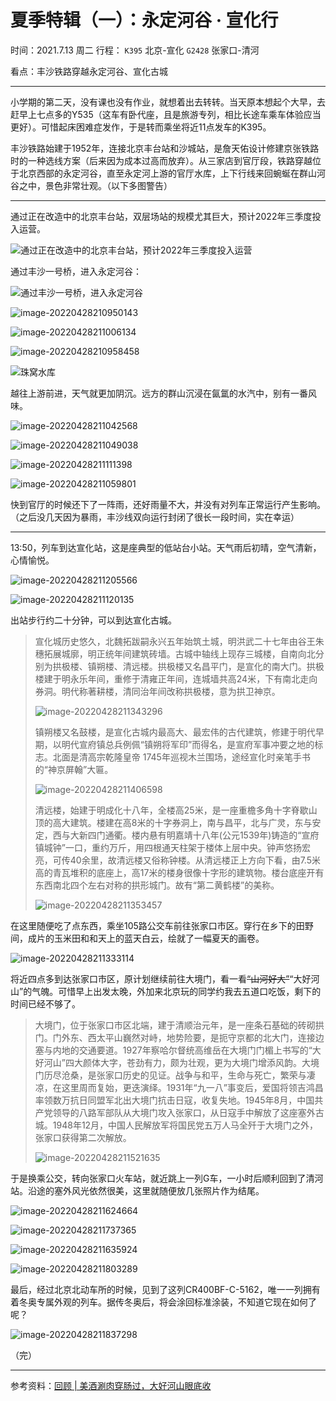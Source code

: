 # 夏季特辑（一）：永定河谷 · 宣化行
时间：2021.7.13 周二
行程：
`K395` 北京-宣化
`G2428` 张家口-清河

看点：丰沙铁路穿越永定河谷、宣化古城

------

小学期的第二天，没有课也没有作业，就想着出去转转。当天原本想起个大早，去赶早上七点多的Y535（这车有卧代座，且是旅游专列，相比长途车乘车体验应当更好）。可惜起床困难症发作，于是转而乘坐将近11点发车的K395。

丰沙铁路始建于1952年，连接北京丰台站和沙城站，是詹天佑设计修建京张铁路时的一种选线方案（后来因为成本过高而放弃）。从三家店到官厅段，铁路穿越位于北京西部的永定河谷，直至永定河上游的官厅水库，上下行线来回蜿蜒在群山河谷之中，景色非常壮观。（以下多图警告）

------

通过正在改造中的北京丰台站，双层场站的规模尤其巨大，预计2022年三季度投入运营。

![通过正在改造中的北京丰台站，预计2022年三季度投入运营](https://wu-ys.github.io/daily/2021-travels-0713.assets/image-20220428210820879.png)

通过丰沙一号桥，进入永定河谷：

![通过丰沙一号桥，进入永定河谷](https://wu-ys.github.io/daily/2021-travels-0713.assets/image-20220428210925592.png)

![image-20220428210950143](https://wu-ys.github.io/daily/2021-travels-0713.assets/image-20220428210950143.png)

![image-20220428211006134](https://wu-ys.github.io/daily/2021-travels-0713.assets/image-20220428211006134.png)

![image-20220428210958458](https://wu-ys.github.io/daily/2021-travels-0713.assets/image-20220428210958458.png)

![珠窝水库](https://wu-ys.github.io/daily/2021-travels-0713.assets/image-20220428211019650.png)

越往上游前进，天气就更加阴沉。远方的群山沉浸在氤氲的水汽中，别有一番风味。

![image-20220428211042568](https://wu-ys.github.io/daily/2021-travels-0713.assets/image-20220428211042568.png)

![image-20220428211049038](https://wu-ys.github.io/daily/2021-travels-0713.assets/image-20220428211049038.png)

![image-20220428211111398](https://wu-ys.github.io/daily/2021-travels-0713.assets/image-20220428211111398.png)

![image-20220428211059801](https://wu-ys.github.io/daily/2021-travels-0713.assets/image-20220428211059801.png)

快到官厅的时候还下了一阵雨，还好雨量不大，并没有对列车正常运行产生影响。（之后没几天因为暴雨，丰沙线双向运行封闭了很长一段时间，实在幸运）

------

13:50，列车到达宣化站，这是座典型的低站台小站。天气雨后初晴，空气清新，心情愉悦。

![image-20220428211205566](https://wu-ys.github.io/daily/2021-travels-0713.assets/image-20220428211205566.png)

![image-20220428211120135](https://wu-ys.github.io/daily/2021-travels-0713.assets/image-20220428211120135.png)

出站步行约二十分钟，可以到达宣化古城。

> ​        宣化城历史悠久，北魏拓跋嗣永兴五年始筑土城，明洪武二十七年由谷王朱穗拓展城廓，明正统年间建筑砖墙。古城中轴线上现存三城楼，自南向北分别为拱极楼、镇朔楼、清远楼。拱极楼又名昌平门，是宣化的南大门。拱极楼建于明永乐年间，重修于清雍正年间，连城墙共高24米，下有南北走向券洞。明代称著耕楼，清同治年间改称拱极楼，意为拱卫神京。
>
> ![image-20220428211343296](https://wu-ys.github.io/daily/2021-travels-0713.assets/image-20220428211343296.png)
>
> ​        镇朔楼又名鼓楼，是宣化古城内最高大、最宏伟的古代建筑，修建于明代早期，以明代宣府镇总兵例佩“镇朔将军印”而得名，是宣府军事冲要之地的标志。北面是清高宗乾隆皇帝 1745年巡视木兰围场，途经宣化时亲笔手书的“神京屏翰”大匾。
>
> ![image-20220428211406598](https://wu-ys.github.io/daily/2021-travels-0713.assets/image-20220428211406598.png)
>
> ​        清远楼，始建于明成化十八年，全楼高25米，是一座重檐多角十字脊歇山顶的高大建筑。楼建在高8米的十字券洞上，南与昌平，北与广灵，东与安定，西与大新四门通衢。楼内悬有明嘉靖十八年(公元1539年)铸造的“宣府镇城钟”一口，重约万斤，用四根通天柱架于楼体上层中央。钟声悠扬宏亮，可传40余里，故清远楼又俗称钟楼。从清远楼正上方向下看，由7.5米高的青瓦堆积的底座上，高17米的楼身很像十字形的建筑物。楼台底座开有东西南北四个左右对称的拱形城门。故有“第二黄鹤楼”的美称。
>
> ![image-20220428211353457](https://wu-ys.github.io/daily/2021-travels-0713.assets/image-20220428211353457.png)

在这里随便吃了点东西，乘坐105路公交车前往张家口市区。穿行在乡下的田野间，成片的玉米田和和天上的蓝天白云，绘就了一幅夏天的画卷。

![image-20220428211333114](https://wu-ys.github.io/daily/2021-travels-0713.assets/image-20220428211333114.png)

将近四点多到达张家口市区，原计划继续前往大境门，看一看~~“山河好大”~~“大好河山”的气魄。可惜早上出发太晚，外加来北京玩的同学约我去五道口吃饭，剩下的时间已经不够了。

> 大境门，位于张家口市区北端，建于清顺治元年，是一座条石基础的砖砌拱门。门外东、西太平山巍然对峙，地势险要，是扼守京都的北大门，连接边塞与内地的交通要道。1927年察哈尔督统高维岳在大境门门楣上书写的“大好河山”四大颜体大字，苍劲有力，颇为壮观，更为大境门增添风韵。大境门历尽沧桑，是张家口历史的见证。战争与和平，生命与死亡，繁荣与凄凉，在这里周而复始，更迭演绎。1931年“九一八”事变后，爱国将领吉鸿昌率领数万抗日同盟军北出大境门抗击日寇，收复失地。1945年8月，中国共产党领导的八路军部队从大境门攻入张家口，从日寇手中解放了这座塞外古城。1948年12月，中国人民解放军将国民党五万人马全歼于大境门之外，张家口获得第二次解放。
>
> ![image-20220428211521635](https://wu-ys.github.io/daily/2021-travels-0713.assets/image-20220428211521635.png)

于是换乘公交，转向张家口火车站，就近跳上一列G车，一小时后顺利回到了清河站。沿途的塞外风光依然很美，这里就随便放几张照片作为结尾。

![image-20220428211624664](https://wu-ys.github.io/daily/2021-travels-0713.assets/image-20220428211624664.png)

![image-20220428211737365](https://wu-ys.github.io/daily/2021-travels-0713.assets/image-20220428211737365.png)

![image-20220428211635924](https://wu-ys.github.io/daily/2021-travels-0713.assets/image-20220428211635924.png)

![image-20220428211803289](https://wu-ys.github.io/daily/2021-travels-0713.assets/image-20220428211803289.png)

最后，经过北京北动车所的时候，见到了这列CR400BF-C-5162，唯一一列拥有着冬奥专属外观的列车。据传冬奥后，将会涂回标准涂装，不知道它现在如何了呢？

![image-20220428211837298](https://wu-ys.github.io/daily/2021-travels-0713.assets/image-20220428211837298.png)

（完）

------

参考资料：[回顾 | 美酒涮肉穿肠过，大好河山眼底收](https://mp.weixin.qq.com/s/0xJndXmWjxOXtNeXxvXRdw)
